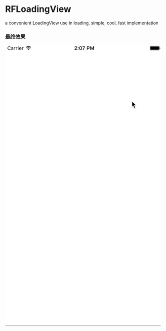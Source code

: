 # RFLoadingView
a convenient  LoadingView use in loading, simple, cool, fast implementation

### 最终效果

![RFLoadingView_Demo_gif](https://github.com/wangruofeng/RFLoadingView/blob/master/RFLoadingView_Demo.gif)
